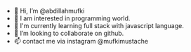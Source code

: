 - 👋 Hi, I’m @abdillahmufki
- 👀 I am interested in programming world.
- 🌱 I'm currently learning full stack with javascript language.
- 💞️ I’m looking to collaborate on github.
- 📫 contact me via instagram @mufkimustache

<!---
abdillahmufki/abdillahmufki is a ✨ special ✨ repository because its `README.md` (this file) appears on your GitHub profile.
You can click the Preview link to take a look at your changes.
--->
